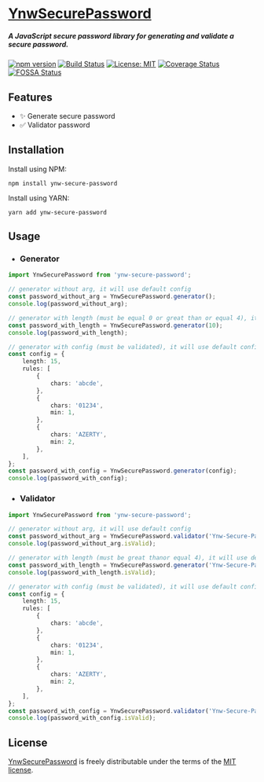 # [YnwSecurePassword](http://ynwteam.tech/YnwSecurePassword)

##### A JavaScript secure password library for generating and validate a secure password.

[![npm version](https://badge.fury.io/js/ynw-secure-password.svg)](https://badge.fury.io/js/ynw-secure-password)
[![Build Status](https://travis-ci.com/YNW-Team/YnwSecurePassword.svg?branch=main)](https://travis-ci.com/YNW-Team/YnwSecurePassword)
[![License: MIT](https://img.shields.io/badge/License-MIT-blue.svg)](LICENSE)
[![Coverage Status](https://coveralls.io/repos/github/YNW-Team/YnwSecurePassword/badge.svg?branch=main)](https://coveralls.io/github/YNW-Team/YnwSecurePassword?branch=main)
[![FOSSA Status](https://app.fossa.com/api/projects/git%2Bgithub.com%2FYNW-Team%2FYnwSecurePassword.svg?type=shield)](https://app.fossa.com/projects/git%2Bgithub.com%2FYNW-Team%2FYnwSecurePassword?ref=badge_shield)

## Features

- ✨ Generate secure password
- ✅ Validator password

## Installation

Install using NPM:

`npm install ynw-secure-password`

Install using YARN:

`yarn add ynw-secure-password`

## Usage

- ### Generator

```ts
import YnwSecurePassword from 'ynw-secure-password';

// generator without arg, it will use default config
const password_without_arg = YnwSecurePassword.generator();
console.log(password_without_arg);

// generator with length (must be equal 0 or great than or equal 4), it will use default config
const password_with_length = YnwSecurePassword.generator(10);
console.log(password_with_length);

// generator with config (must be validated), it will use default config
const config = {
	length: 15,
	rules: [
		{
			chars: 'abcde',
		},
		{
			chars: '01234',
			min: 1,
		},
		{
			chars: 'AZERTY',
			min: 2,
		},
	],
};
const password_with_config = YnwSecurePassword.generator(config);
console.log(password_with_config);
```

- ### Validator

```ts
import YnwSecurePassword from 'ynw-secure-password';

// generator without arg, it will use default config
const password_without_arg = YnwSecurePassword.validator('Ynw-Secure-Password');
console.log(password_without_arg.isValid);

// generator with length (must be great thanor equal 4), it will use default config
const password_with_length = YnwSecurePassword.generator('Ynw-Secure-Password', 10);
console.log(password_with_length.isValid);

// generator with config (must be validated), it will use default config
const config = {
	length: 15,
	rules: [
		{
			chars: 'abcde',
		},
		{
			chars: '01234',
			min: 1,
		},
		{
			chars: 'AZERTY',
			min: 2,
		},
	],
};
const password_with_config = YnwSecurePassword.validator('Ynw-Secure-Password', config);
console.log(password_with_config.isValid);
```

## License

[YnwSecurePassword](http://ynw-tema/YnwSecurePassword) is freely distributable under the terms of the [MIT license](LICENSE).
